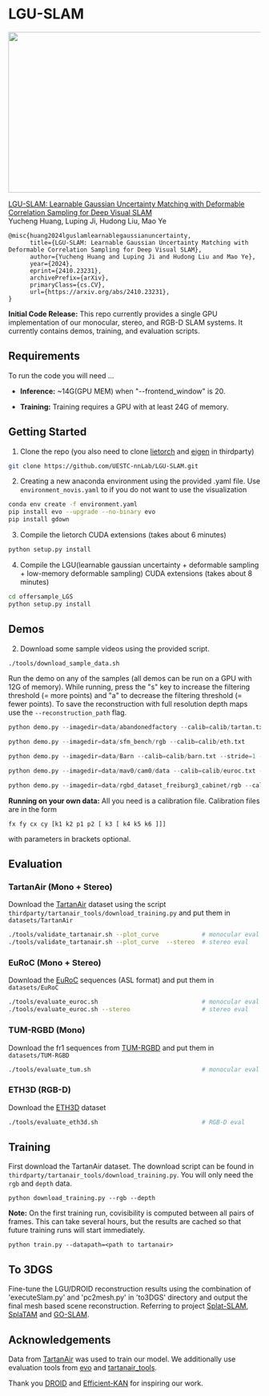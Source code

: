 # LGU-SLAM


<center><img src="lgu.png" width="640" height="320" style="center"></center>


[LGU-SLAM: Learnable Gaussian Uncertainty Matching with Deformable Correlation Sampling for Deep Visual SLAM](https://arxiv.org/abs/2410.23231)  
Yucheng Huang, Luping Ji, Hudong Liu, Mao Ye

```
@misc{huang2024lguslamlearnablegaussianuncertainty,
      title={LGU-SLAM: Learnable Gaussian Uncertainty Matching with Deformable Correlation Sampling for Deep Visual SLAM}, 
      author={Yucheng Huang and Luping Ji and Hudong Liu and Mao Ye},
      year={2024},
      eprint={2410.23231},
      archivePrefix={arXiv},
      primaryClass={cs.CV},
      url={https://arxiv.org/abs/2410.23231}, 
}
```

**Initial Code Release:** This repo currently provides a single GPU implementation of our monocular, stereo, and RGB-D SLAM systems. It currently contains demos, training, and evaluation scripts. 


## Requirements

To run the code you will need ...
* **Inference:** ~14G(GPU MEM) when "--frontend_window" is 20. 

* **Training:** Training requires a GPU with at least 24G of memory. 

## Getting Started
1. Clone the repo (you also need to clone [lietorch](https://github.com/princeton-vl/lietorch.git) and [eigen](https://gitlab.com/libeigen/eigen) in thirdparty)
```Bash
git clone https://github.com/UESTC-nnLab/LGU-SLAM.git
```

2. Creating a new anaconda environment using the provided .yaml file. Use `environment_novis.yaml` to if you do not want to use the visualization
```Bash
conda env create -f environment.yaml
pip install evo --upgrade --no-binary evo
pip install gdown
```

3. Compile the lietorch CUDA extensions (takes about 6 minutes)
```Bash
python setup.py install
```

4. Compile the LGU(learnable gaussian uncertainty + deformable sampling + low-memory deformable sampling) CUDA extensions (takes about 8 minutes)
```Bash
cd offersample_LGS
python setup.py install
```


## Demos

2. Download some sample videos using the provided script.
```Bash
./tools/download_sample_data.sh
```

Run the demo on any of the samples (all demos can be run on a GPU with 12G of memory). While running, press the "s" key to increase the filtering threshold (= more points) and "a" to decrease the filtering threshold (= fewer points). To save the reconstruction with full resolution depth maps use the `--reconstruction_path` flag.


```Python
python demo.py --imagedir=data/abandonedfactory --calib=calib/tartan.txt --stride=2
```

```Python
python demo.py --imagedir=data/sfm_bench/rgb --calib=calib/eth.txt
```

```Python
python demo.py --imagedir=data/Barn --calib=calib/barn.txt --stride=1 --backend_nms=4
```

```Python
python demo.py --imagedir=data/mav0/cam0/data --calib=calib/euroc.txt --t0=150
```

```Python
python demo.py --imagedir=data/rgbd_dataset_freiburg3_cabinet/rgb --calib=calib/tum3.txt
```


**Running on your own data:** All you need is a calibration file. Calibration files are in the form 
```
fx fy cx cy [k1 k2 p1 p2 [ k3 [ k4 k5 k6 ]]]
```
with parameters in brackets optional.

## Evaluation

### TartanAir (Mono + Stereo)
Download the [TartanAir](https://theairlab.org/tartanair-dataset/) dataset using the script `thirdparty/tartanair_tools/download_training.py` and put them in `datasets/TartanAir`
```Bash
./tools/validate_tartanair.sh --plot_curve            # monocular eval
./tools/validate_tartanair.sh --plot_curve  --stereo  # stereo eval
```

### EuRoC (Mono + Stereo)
Download the [EuRoC](https://projects.asl.ethz.ch/datasets/doku.php?id=kmavvisualinertialdatasets) sequences (ASL format) and put them in `datasets/EuRoC`
```Bash
./tools/evaluate_euroc.sh                             # monocular eval
./tools/evaluate_euroc.sh --stereo                    # stereo eval
```

### TUM-RGBD (Mono)
Download the fr1 sequences from [TUM-RGBD](https://vision.in.tum.de/data/datasets/rgbd-dataset/download) and put them in `datasets/TUM-RGBD`
```Bash
./tools/evaluate_tum.sh                               # monocular eval
```

### ETH3D (RGB-D)
Download the [ETH3D](https://www.eth3d.net/slam_datasets) dataset
```Bash
./tools/evaluate_eth3d.sh                             # RGB-D eval
```

## Training

First download the TartanAir dataset. The download script can be found in `thirdparty/tartanair_tools/download_training.py`. You will only need the `rgb` and `depth` data.

```
python download_training.py --rgb --depth
```

**Note:** On the first training run, covisibility is computed between all pairs of frames. This can take several hours, but the results are cached so that future training runs will start immediately. 


```
python train.py --datapath=<path to tartanair>
```
## To 3DGS
Fine-tune the LGU/DROID reconstruction results using the combination of 'executeSlam.py' and 'pc2mesh.py' in 'to3DGS' directory and output the final mesh based scene reconstruction. Referring to project [Splat-SLAM](https://github.com/google-research/Splat-SLAM), [SplaTAM](https://github.com/spla-tam/SplaTAM) and [GO-SLAM](https://github.com/youmi-zym/GO-SLAM).

## Acknowledgements
Data from [TartanAir](https://theairlab.org/tartanair-dataset/) was used to train our model. We additionally use evaluation tools from [evo](https://github.com/MichaelGrupp/evo) and [tartanair_tools](https://github.com/castacks/tartanair_tools).


Thank you [DROID](https://github.com/princeton-vl/DROID-SLAM.git) and [Efficient-KAN](https://github.com/Blealtan/efficient-kan) for inspiring our work.
